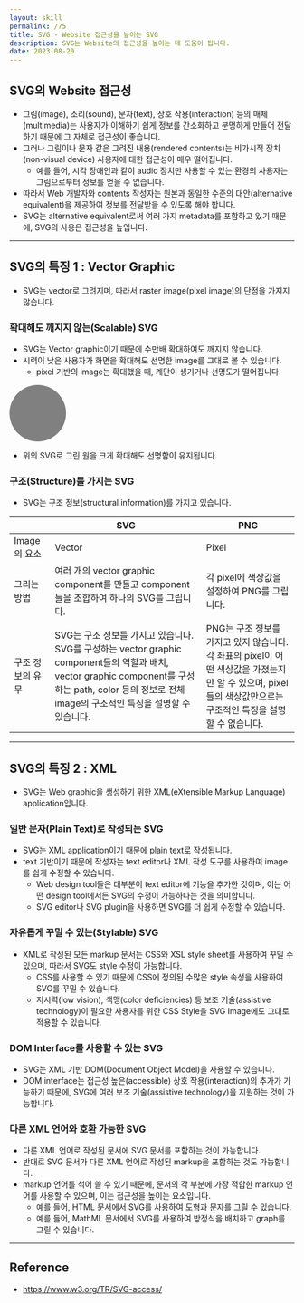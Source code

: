 ```yaml
---
layout: skill
permalink: /75
title: SVG - Website 접근성을 높이는 SVG
description: SVG는 Website의 접근성을 높이는 데 도움이 됩니다.
date: 2023-08-20
---
```



## SVG의 Website 접근성

- 그림(image), 소리(sound), 문자(text), 상호 작용(interaction) 등의 매체(multimedia)는 사용자가 이해하기 쉽게 정보를 간소화하고 분명하게 만들어 전달하기 때문에 그 자체로 접근성이 좋습니다.
- 그러나 그림이나 문자 같은 그려진 내용(rendered contents)는 비가시적 장치(non-visual device) 사용자에 대한 접근성이 매우 떨어집니다.
    - 예를 들어, 시각 장애인과 같이 audio 장치만 사용할 수 있는 환경의 사용자는 그림으로부터 정보를 얻을 수 없습니다.
- 따라서 Web 개발자와 contents 작성자는 원본과 동일한 수준의 대안(alternative equivalent)을 제공하여 정보를 전달받을 수 있도록 해야 합니다.
- SVG는 alternative equivalent로써 여러 가지 metadata를 포함하고 있기 때문에, SVG의 사용은 접근성을 높입니다.


---


## SVG의 특징 1 : Vector Graphic

- SVG는 vector로 그려지며, 따라서 raster image(pixel image)의 단점을 가지지 않습니다.


### 확대해도 깨지지 않는(Scalable) SVG

- SVG는 Vector graphic이기 때문에 수만배 확대하여도 깨지지 않습니다.
- 시력이 낮은 사용자가 화면을 확대해도 선명한 image를 그대로 볼 수 있습니다.
    - pixel 기반의 image는 확대했을 때, 계단이 생기거나 선명도가 떨어집니다.

<svg width="100" height="100"><circle cx="50" cy="50" r="50" fill="gray"></circle></svg>

- 위의 SVG로 그린 원을 크게 확대해도 선명함이 유지됩니다.


### 구조(Structure)를 가지는 SVG

- SVG는 구조 정보(structural information)를 가지고 있습니다.

|  | SVG | PNG |
| --- | --- | --- |
| Image의 요소 | Vector | Pixel |
| 그리는 방법 | 여러 개의 vector graphic component를 만들고 component들을 조합하여 하나의 SVG를 그립니다. | 각 pixel에 색상값을 설정하여 PNG를 그립니다. |
| 구조 정보의 유무 | SVG는 구조 정보를 가지고 있습니다.<br>SVG를 구성하는 vector graphic component들의 역할과 배치, vector graphic component를 구성하는 path, color 등의 정보로 전체 image의 구조적인 특징을 설명할 수 있습니다. | PNG는 구조 정보를 가지고 있지 않습니다.<br>각 좌표의 pixel이 어떤 색상값을 가졌는지만 알 수 있으며, pixel들의 색상값만으로는 구조적인 특징을 설명할 수 없습니다. |


---


## SVG의 특징 2 : XML

- SVG는 Web graphic을 생성하기 위한 XML(eXtensible Markup Language) application입니다.


### 일반 문자(Plain Text)로 작성되는 SVG

- SVG는 XML application이기 때문에 plain text로 작성됩니다.
- text 기반이기 때문에 작성자는 text editor나 XML 작성 도구를 사용하여 image를 쉽게 수정할 수 있습니다.
    - Web design tool들은 대부분이 text editor에 기능을 추가한 것이며, 이는 어떤 design tool에서든 SVG의 수정이 가능하다는 것을 의미합니다.
    - SVG editor나 SVG plugin을 사용하면 SVG를 더 쉽게 수정할 수 있습니다.


### 자유롭게 꾸밀 수 있는(Stylable) SVG

- XML로 작성된 모든 markup 문서는 CSS와 XSL style sheet를 사용하여 꾸밀 수 있으며, 따라서 SVG도 style 수정이 가능합니다.
    - CSS를 사용할 수 있기 때문에 CSS에 정의된 수많은 style 속성을 사용하여 SVG를 꾸밀 수 있습니다.
    - 저시력(low vision), 색맹(color deficiencies) 등 보조 기술(assistive technology)이 필요한 사용자를 위한 CSS Style을 SVG Image에도 그대로 적용할 수 있습니다.


### DOM Interface를 사용할 수 있는 SVG

- SVG는 XML 기반 DOM(Document Object Model)을 사용할 수 있습니다.
- DOM interface는 접근성 높은(accessible) 상호 작용(interaction)의 추가가 가능하기 때문에, SVG에 여러 보조 기술(assistive technology)을 지원하는 것이 가능합니다.


### 다른 XML 언어와 호환 가능한 SVG

- 다른 XML 언어로 작성된 문서에 SVG 문서를 포함하는 것이 가능합니다.
- 반대로 SVG 문서가 다른 XML 언어로 작성된 markup을 포함하는 것도 가능합니다.
- markup 언어를 섞어 쓸 수 있기 때문에, 문서의 각 부분에 가장 적합한 markup 언어를 사용할 수 있으며, 이는 접근성을 높이는 요소입니다.
    - 예를 들어, HTML 문서에서 SVG를 사용하여 도형과 문자를 그릴 수 있습니다.
    - 예를 들어, MathML 문서에서 SVG를 사용하여 방정식을 배치하고 graph를 그릴 수 있습니다.


---


## Reference

- <https://www.w3.org/TR/SVG-access/>
